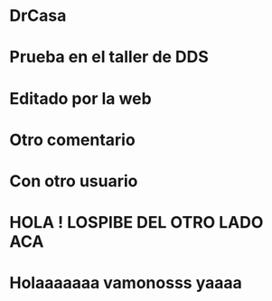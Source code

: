 # DrCasa
# Prueba en el taller de DDS

# Editado por la web

# Otro comentario

# Con otro usuario

# HOLA ! LOSPIBE DEL OTRO LADO ACA

# Holaaaaaaa vamonosss yaaaa
